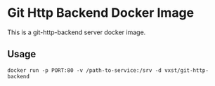 # Git Http Backend Docker Image

This is a git-http-backend server docker image.

## Usage

```
docker run -p PORT:80 -v /path-to-service:/srv -d vxst/git-http-backend
```
